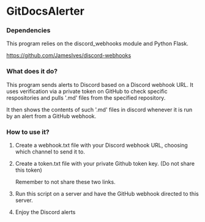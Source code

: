 # GitDocsAlerter
### Dependencies
This program relies on the discord_webhooks module and Python Flask.

https://github.com/JamesIves/discord-webhooks

### What does it do?
This program sends alerts to Discord based on a Discord webhook URL.
It uses verification via a private token on GitHub to check specific respositories
and pulls '.md' files from the specified repository.

It then shows the contents of such '.md' files in discord whenever it is run by
an alert from a GitHub webhook.

### How to use it?
1. Create a webhook.txt file with your Discord webhook URL, choosing which channel to 
send it to.

2. Create a token.txt file with your private Github token key. (Do not share this token)

   Remember to not share these two links.

3. Run this script on a server and have the GitHub webhook directed to this server.

4. Enjoy the Discord alerts
